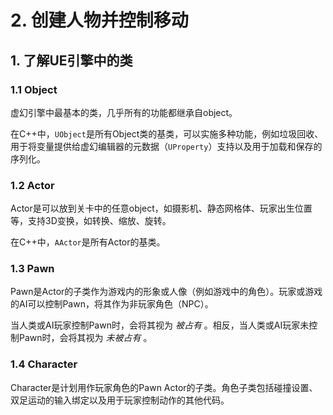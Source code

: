 # 2. 创建人物并控制移动

## 1. 了解UE引擎中的类

### 1.1 Object

虚幻引擎中最基本的类，几乎所有的功能都继承自object。

在C++中，`UObject`是所有Object类的基类，可以实施多种功能，例如垃圾回收、用于将变量提供给虚幻编辑器的元数据（`UProperty`）支持以及用于加载和保存的序列化。

### 1.2 Actor

Actor是可以放到关卡中的任意object，如摄影机、静态网格体、玩家出生位置等，支持3D变换，如转换、缩放、旋转。

在C++中，`AActor`是所有Actor的基类。

### 1.3 Pawn

Pawn是Actor的子类作为游戏内的形象或人像（例如游戏中的角色）。玩家或游戏的AI可以控制Pawn，将其作为非玩家角色（NPC）。

当人类或AI玩家控制Pawn时，会将其视为 *被占有* 。相反，当人类或AI玩家未控制Pawn时，会将其视为 *未被占有* 。

### 1.4 Character

Character是计划用作玩家角色的Pawn Actor的子类。角色子类包括碰撞设置、双足运动的输入绑定以及用于玩家控制动作的其他代码。